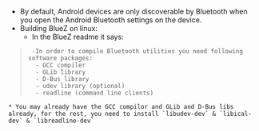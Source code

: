 
* By default, Android devices are only discoverable by Bluetooth when you open the Android Bluetooth settings on the device.
* Building BlueZ on linux:
    * In the BlueZ readme it says: 
>      -In order to compile Bluetooth utilities you need following software packages: 
>    	- GCC compiler
>    	- GLib library
>    	- D-Bus library
>    	- udev library (optional)
>    	- readline (command line clients)
    
    * You may already have the GCC compilor and GLib and D-Bus libs already, for the rest, you need to install `libudev-dev` & `libical-dev` & `libreadline-dev`

